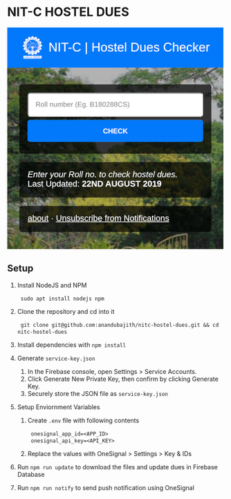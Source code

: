 # NIT-C HOSTEL DUES
![Screenshot August](public/screenshot.png)

## Setup
1. Install NodeJS and NPM
        
        sudo apt install nodejs npm
2. Clone the repository and cd into it
        
        git clone git@github.com:anandubajith/nitc-hostel-dues.git && cd nitc-hostel-dues
        
3. Install dependencies with `npm install`

4. Generate `service-key.json`
    1. In the Firebase console, open Settings > Service Accounts.
    2. Click Generate New Private Key, then confirm by clicking Generate Key.
    3. Securely store the JSON file as `service-key.json`
    
5. Setup Enviornment Variables
    1. Create `.env` file with following contents
                
            onesignal_app_id=<APP_ID>
            onesignal_api_key=<API_KEY>
            
    2. Replace the values with OneSignal > Settings > Key & IDs

6. Run `npm run update` to download the files and update dues in Firebase Database

7. Run `npm run notify` to send push notification using OneSignal
